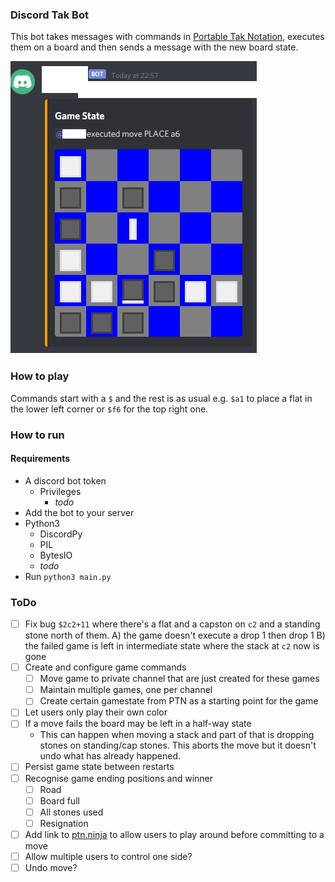 ### Discord Tak Bot
This bot takes messages with commands in [Portable Tak Notation](https://ustak.org/portable-tak-notation/), executes them on a board and then sends a message with the new board state.

![Screenshot](readme/screenshot.png)

### How to play
Commands start with a `$` and the rest is as usual e.g. `$a1` to place a flat in the lower left corner or `$f6` for the top right one.

### How to run
#### Requirements
- A discord bot token
  - Privileges
    - *todo*
- Add the bot to your server
- Python3
  - DiscordPy
  - PIL
  - BytesIO
  - *todo*
- Run `python3 main.py`

### ToDo
- [ ] Fix bug `$2c2+11` where there's a flat and a capston on `c2` and a standing stone north of them. A) the game doesn't execute a drop 1 then drop 1 B) the failed game is left in intermediate state where the stack at `c2` now is gone
- [ ] Create and configure game commands
  - [ ] Move game to private channel that are just created for these games
  - [ ] Maintain multiple games, one per channel
  - [ ] Create certain gamestate from PTN as a starting point for the game
- [ ] Let users only play their own color
- [ ] If a move fails the board may be left in a half-way state
  - This can happen when moving a stack and part of that is dropping stones on standing/cap stones. This aborts the move but it doesn't undo what has already happened.
- [ ] Persist game state between restarts
- [ ] Recognise game ending positions and winner
  - [ ] Road
  - [ ] Board full
  - [ ] All stones used
  - [ ] Resignation
- [ ] Add link to [ptn.ninja](https://ptn.ninja/) to allow users to play around before committing to a move
- [ ] Allow multiple users to control one side?
- [ ] Undo move?
